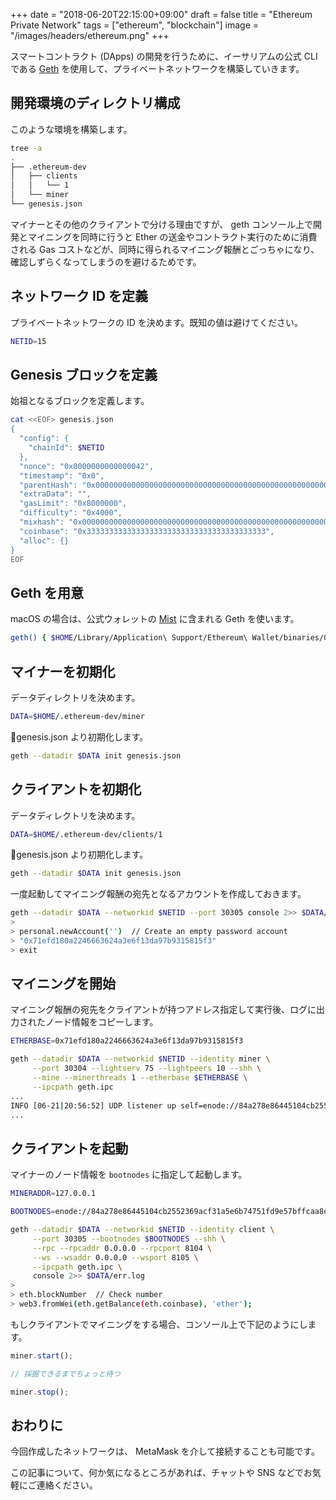 +++
date = "2018-06-20T22:15:00+09:00"
draft = false
title = "Ethereum Private Network"
tags = ["ethereum", "blockchain"]
image = "/images/headers/ethereum.png"
+++

スマートコントラクト (DApps) の開発を行うために、イーサリアムの公式 CLI である [Geth](https://github.com/ethereum/go-ethereum) を使用して、プライベートネットワークを構築していきます。

## 開発環境のディレクトリ構成

このような環境を構築します。

```bash
tree -a
.
├── .ethereum-dev
│   ├── clients
│   │   └── 1
│   └── miner
└── genesis.json
```

マイナーとその他のクライアントで分ける理由ですが、 geth コンソール上で開発とマイニングを同時に行うと Ether の送金やコントラクト実行のために消費される Gas コストなどが、同時に得られるマイニング報酬とごっちゃになり、確認しずらくなってしまうのを避けるためです。

## ネットワーク ID を定義

プライベートネットワークの ID を決めます。既知の値は避けてください。

```bash
NETID=15
```

## Genesis ブロックを定義

始祖となるブロックを定義します。

```bash
cat <<EOF> genesis.json
{
  "config": {
    "chainId": $NETID
  },
  "nonce": "0x0000000000000042",
  "timestamp": "0x0",
  "parentHash": "0x0000000000000000000000000000000000000000000000000000000000000000",
  "extraData": "",
  "gasLimit": "0x8000000",
  "difficulty": "0x4000",
  "mixhash": "0x0000000000000000000000000000000000000000000000000000000000000000",
  "coinbase": "0x3333333333333333333333333333333333333333",
  "alloc": {}
}
EOF
```

## Geth を用意

macOS の場合は、公式ウォレットの [Mist](https://github.com/ethereum/mist) に含まれる Geth を使います。

```bash
geth() { $HOME/Library/Application\ Support/Ethereum\ Wallet/binaries/Geth/unpacked/geth $*; }
```

## マイナーを初期化

データディレクトリを決めます。

```bash
DATA=$HOME/.ethereum-dev/miner
```

genesis.json より初期化します。

```bash
geth --datadir $DATA init genesis.json
```

## クライアントを初期化

データディレクトリを決めます。

```bash
DATA=$HOME/.ethereum-dev/clients/1
```

genesis.json より初期化します。

```bash
geth --datadir $DATA init genesis.json
```

一度起動してマイニング報酬の宛先となるアカウントを作成しておきます。

```bash
geth --datadir $DATA --networkid $NETID --port 30305 console 2>> $DATA/err.log
> 
> personal.newAccount('')  // Create an empty password account
> "0x71efd180a2246663624a3e6f13da97b9315815f3"
> exit
```

## マイニングを開始

マイニング報酬の宛先をクライアントが持つアドレス指定して実行後、ログに出力されたノード情報をコピーします。

```bash
ETHERBASE=0x71efd180a2246663624a3e6f13da97b9315815f3

geth --datadir $DATA --networkid $NETID --identity miner \
     --port 30304 --lightserv 75 --lightpeers 10 --shh \
     --mine --minerthreads 1 --etherbase $ETHERBASE \
     --ipcpath geth.ipc
...
INFO [06-21|20:56:52] UDP listener up self=enode://84a278e86445104cb2552369acf31a5e6b74751fd9e57bffcaa8e89e65d63ec30ee560ba6e1ef1c312af0f7859c875b0ce043d066d33542e29a48813b2f9ba54@[::]:30304
...
```

## クライアントを起動

マイナーのノード情報を `bootnodes` に指定して起動します。

```bash
MINERADDR=127.0.0.1

BOOTNODES=enode://84a278e86445104cb2552369acf31a5e6b74751fd9e57bffcaa8e89e65d63ec30ee560ba6e1ef1c312af0f7859c875b0ce043d066d33542e29a48813b2f9ba54@$MINERADDR:30304

geth --datadir $DATA --networkid $NETID --identity client \
     --port 30305 --bootnodes $BOOTNODES --shh \
     --rpc --rpcaddr 0.0.0.0 --rpcport 8104 \
     --ws --wsaddr 0.0.0.0 --wsport 8105 \
     --ipcpath geth.ipc \
     console 2>> $DATA/err.log
> 
> eth.blockNumber  // Check number
> web3.fromWei(eth.getBalance(eth.coinbase), 'ether');
```

もしクライアントでマイニングをする場合、コンソール上で下記のようにします。

```javascript
miner.start();

// 採掘できるまでちょっと待つ

miner.stop();
```

## おわりに

今回作成したネットワークは、 MetaMask を介して接続することも可能です。

この記事について、何か気になるところがあれば、チャットや SNS などでお気軽にご連絡ください。
